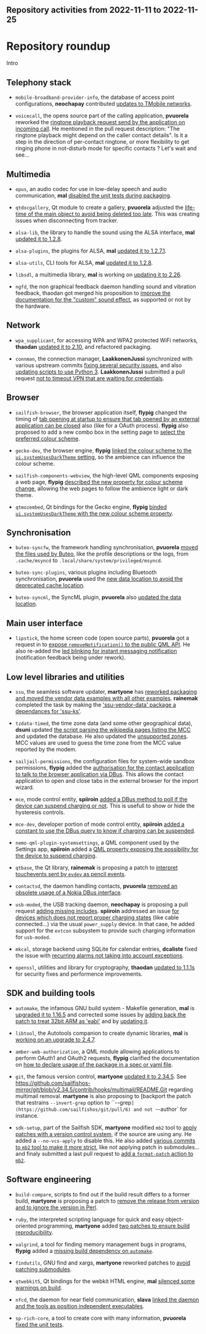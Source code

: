 Repository activities from 2022-11-11 to 2022-11-25
---------------------------------------------------

# Repository roundup

Intro

## Telephony stack

* `mobile-broadband-provider-info`, the database of access point configurations, **neochapay** contributed [updates to TMobile networks](https://github.com/sailfishos/mobile-broadband-provider-info/pull/15).

* `voicecall`, the opens source part of the calling application, **pvuorela** reworked the [ringtone playback request send by the application on incoming call](https://github.com/sailfishos/voicecall/pull/8). He mentioned in the pull request description: "The ringtone playback might depend on the caller contact details". Is it a step in the direction of per-contact ringtone, or more flexibility to get ringing phone in not-disturb mode for specific contacts ? Let's wait and see…

## Multimedia

* `opus`, an audio codec for use in low-delay speech and audio communication, **mal** [disabled the unit tests during packaging](https://github.com/sailfishos/opus/pull/1).

* `qtdocgallery`, Qt module to create a gallery, **pvuorela** adjusted the [life-time of the main object to avoid being deleted too late](https://github.com/sailfishos/qtdocgallery/pull/5). This was creating issues when disconnecting from tracker.

* `alsa-lib`, the library to handle the sound using the ALSA interface, **mal** [updated it to 1.2.8](https://github.com/sailfishos/alsa-lib/pull/1).

* `alsa-plugins`, the plugins for ALSA, **mal** [updated it to 1.2.7.1](https://github.com/sailfishos/alsa-plugins/pull/1).

* `alsa-utils`, CLI tools for ALSA, **mal** [updated it to 1.2.8](https://github.com/sailfishos/alsa-utils/pull/2).

* `libsdl`, a multimedia library, **mal** is working on [updating it to 2.26](https://github.com/sailfishos/libsdl/tree/update_226).

* `ngfd`, the non graphical feedback daemon handling sound and vibration feedback, thaodan got merged his proposition to [improve the documentation for the "custom" sound effect](https://github.com/sailfishos/ngfd/pull/6), as supported or not by the hardware.

## Network

* `wpa_supplicant`, for accessing WPA and WPA2 protected WiFi networks, **thaodan** [updated it to 2.10](https://github.com/sailfishos/wpa_supplicant/pull/4), and refactored packaging.

* `connman`, the connection manager, **LaakkonenJussi** synchronized with various upstream commits [fixing several security issues](https://github.com/sailfishos/connman/pull/32), and also [updating scripts to use Python 3](https://github.com/sailfishos/connman/pull/33). **LaakkonenJussi** submitted a pull request [not to timeout VPN that are waiting for credentials](https://github.com/sailfishos/connman/pull/34).

## Browser

* `sailfish-browser`, the browser application itself, **flypig** changed the timing of [tab opening at startup to ensure that tab opened by an external application can be closed](https://github.com/sailfishos/sailfish-browser/pull/1006) also (like for a OAuth process). **flypig** also proposed to add a new combo box in the setting page to [select the preferred colour scheme](https://github.com/sailfishos/sailfish-browser/pull/1007).

* `gecko-dev`, the browser engine, **flypig** [linked the colour scheme to the `ui.systemUsesDarkTheme` setting](https://github.com/sailfishos/gecko-dev/pull/149), so the ambience can influence the colour scheme.

* `sailfish-components-webview`, the high-level QML components exposing a web page, **flypig** [described the new property for colour scheme change](https://github.com/sailfishos/sailfish-components-webview/pull/161), allowing the web pages to follow the ambience light or dark theme.

* `qtmozembed`, Qt bindings for the Gecko engine, **flypig** [binded `ui.systemUsesDarkTheme` with the new colour scheme property](https://github.com/sailfishos/qtmozembed/pull/47).

## Synchronisation

* `buteo-syncfw`, the framework handling synchronisation, **pvuorela** [moved the files used by Buteo](https://github.com/sailfishos/buteo-syncfw/pull/10), like the profile descriptions or the logs, from `.cache/msyncd` to `.local/share/system/privileged/msyncd`.

* `buteo-sync-plugins`, various plugins including Bluetooth synchronisation, **pvuorela** used the [new data location to avoid the deprecated cache location](https://github.com/sailfishos/buteo-sync-plugins/pull/3).

* `buteo-syncml`, the SyncML plugin, **pvuorela** also [updated the data location](https://github.com/sailfishos/buteo-syncml/pull/2).

## Main user interface

* `lipstick`, the home screen code (open source parts), **pvuorela** got a request in to [expose `removeNotification()` to the public QML API](https://github.com/sailfishos/lipstick/pull/33). He also re-added the [led blinking for instant messaging notification](https://github.com/sailfishos/lipstick/pull/34) (notification feedback being under rework).

## Low level libraries and utilities

* `ssu`, the seamless software updater, **martyone** has [reworked packaging and moved the vendor data examples with all other examples](https://github.com/sailfishos/ssu/pull/11). **rainemak** completed the task by making the ['ssu-vendor-data' package a dependances for 'ssu-ks'](https://github.com/sailfishos/ssu/pull/12).

* `tzdata-timed`, the time zone data (and some other geographical data), **dsuni** updated [the script parsing the wikipedia pages listing the MCC](https://github.com/sailfishos/tzdata-timed/pull/2) and updated the database. He also updated the [unsupported zones](https://github.com/sailfishos/tzdata-timed/pull/3). MCC values are used to guess the time zone from the MCC value reported by the modem.

* `sailjail-permissions`, the configuration files for system-wide sandbox permissions, **flypig** added the [authorisation for the contact application to talk to the browser application via DBus](https://github.com/sailfishos/sailjail-permissions/pull/135). This allows the contact application to open and close tabs in the external browser for the import wizard.

* `mce`, mode control entity, **spiiroin** [added a DBus method to poll if the device can suspend charging or not](https://github.com/sailfishos/mce/pull/17). This is usefull to show or hide the hysteresis controls.

* `mce-dev`, developer portion of mode control entity, **spiiroin** [added a constant to use the DBus query to know if charging can be suspended](https://github.com/sailfishos/mce-dev/pull/5).

* `nemo-qml-plugin-systemsettings`, a QML component used by the Settings app, **spiiroin** added a [QML property exposing the possibility for the device to suspend charging](https://github.com/sailfishos/nemo-qml-plugin-systemsettings/pull/31).

* `qtbase`, the Qt library, **rainemak** is proposing a patch to [interpret touchevents sent by `evdev` as pencil events](https://github.com/sailfishos/qtbase/pull/13).

* `contactsd`, the daemon handling contacts, **pvuorela** [removed an obsolete usage of a Nokia DBus interface](https://github.com/sailfishos/contactsd/pull/5).

* `usb-moded`, the USB tracking daemon, **neochapay** is proposing a pull request [adding missing includes](https://github.com/sailfishos/usb-moded/pull/11). **spiiroin** addressed an issue [for devices which does not report proper charging states](https://github.com/sailfishos/usb-moded/pull/12) (like cable connected...) via the usual `power_supply` device. In that case, he added support for the `extcon` subsystem to provide such charging information for `usb-moded`.

* `mkcal`, storage backend using SQLite for calendar entries, **dcaliste** fixed the issue with [recurring alarms not taking into account exceptions](https://github.com/sailfishos/mkcal/pull/35).

* `openssl`, utilities and library for cryptography, **thaodan** [updated to 1.1.1s](https://github.com/sailfishos/openssl/pull/4) for security fixes and performence improvements.

## SDK and building tools

* `automake`, the infamous GNU build system - Makefile generation, **mal** is [upgraded it to 1.16.5](https://github.com/sailfishos/automake/pull/1) and corrected some issues by [adding back the patch to treat 32bit ARM as 'eabi'](https://github.com/sailfishos/automake/pull/2) and by [updating it](https://github.com/sailfishos/automake/pull/3).

* `libtool`, the Autotools companion to create dynamic libraries, **mal** is [working on an upgrade to 2.4.7](https://github.com/sailfishos/libtool/tree/update_247).

* `amber-web-authorization`, a QML module allowing applications to perform OAuth1 and OAuth2 requests, **flypig** clarified the documentation on [how to declare usage of the package in a spec or yaml file](https://github.com/sailfishos/amber-web-authorization/pull/5).

* `git`, the famous version control, **martyone** [updated it to 2.34.5](https://github.com/sailfishos/git/pull/5). See https://github.com/sailfishos-mirror/git/blob/v2.34.5/contrib/hooks/multimail/README.Git regarding multimail removal. **martyone** is also proposing to [backport the patch that restrains `--invert-grep` option to ``--grep`](https://github.com/sailfishos/git/pull/6) and not `--author` for instance.

* `sdk-setup`, part of the Sailfish SDK, **martyone** modified `mb2` tool to [apply patches with a version control system](https://github.com/sailfishos/sdk-setup/pull/338), if the source are using any. He added a `--no-vcs-apply` to disable this. He also added [various commits to `mb2` tool to make it more strict](https://github.com/sailfishos/sdk-setup/pull/339), like not applying patch in submodules... and finaly submitted a last pull request to [add a `format-patch` action to `mb2`](https://github.com/sailfishos/sdk-setup/pull/340).

## Software engineering

* `build-compare`, scripts to find out if the build result differs to a former build, **martyone** is proposing a patch to [remove the release from version and to ignore the version in Perl](https://github.com/sailfishos/build-compare/pull/5).

* `ruby`, the interpreted scripting language for quick and easy object-oriented programming, **martyone** added [two patches to ensure build reproducibility](https://github.com/sailfishos/ruby/pull/5).

* `valgrind`, a tool for finding memory management bugs in programs, **flypig** added a [missing build dependency on `automake`](https://github.com/sailfishos/valgrind/pull/10).

* `findutils`, GNU find and xargs, **martyone** reworked patches to [avoid patching submodules](https://github.com/sailfishos/findutils/pull/2).

* `qtwebkit5`, Qt bindings for the webkit HTML engine, **mal** [silenced some warnings on build](https://github.com/sailfishos/qtwebkit5/pull/7).

* `nfcd`, the daemon for near field communication, **slava** [linked the daemon and the tools as position independent executables](https://github.com/sailfishos/nfcd/commit/965bff00063689c81d568ee5e4e6124bdb019d66).

* `sp-rich-core`, a tool to create core with many information, **pvuorela** [fixed the unit tests](https://github.com/sailfishos/sp-rich-core/pull/95).